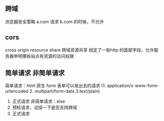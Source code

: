 ## 跨域
浏览器安全策略
a.com 请求 b.com 的时候，不允许

## cors
cross origin resource share  跨域资源共享
规定了一些http 的首部字段，允许服务器申明哪些站点有资源的访问权限

## 简单请求 非简单请求
简单请求：html 原生 form 表单可以发出去的请求 
  (1. application/x-www-form-urlencoded 2. multipart/form-data 3.text/plain)
  1. 正式请求
非简单请求：else  
  1. 预检请求，试探一下是否支持跨域
  2. 正式请求
